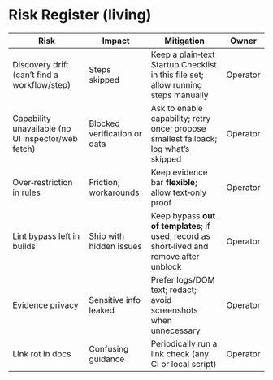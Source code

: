 # Risk Register (living)

| Risk | Impact | Mitigation | Owner |
|------|--------|------------|-------|
| Discovery drift (can’t find a workflow/step) | Steps skipped | Keep a plain‑text Startup Checklist in this file set; allow running steps manually | Operator |
| Capability unavailable (no UI inspector/web fetch) | Blocked verification or data | Ask to enable capability; retry once; propose smallest fallback; log what’s skipped | Operator |
| Over‑restriction in rules | Friction; workarounds | Keep evidence bar **flexible**; allow text‑only proof | Operator |
| Lint bypass left in builds | Ship with hidden issues | Keep bypass **out of templates**; if used, record as short‑lived and remove after unblock | Operator |
| Evidence privacy | Sensitive info leaked | Prefer logs/DOM text; redact; avoid screenshots when unnecessary | Operator |
| Link rot in docs | Confusing guidance | Periodically run a link check (any CI or local script) | Operator |
